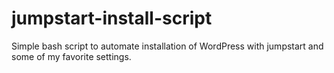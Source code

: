 # jumpstart-install-script
Simple bash script to automate installation of WordPress with jumpstart and some of my favorite settings.
